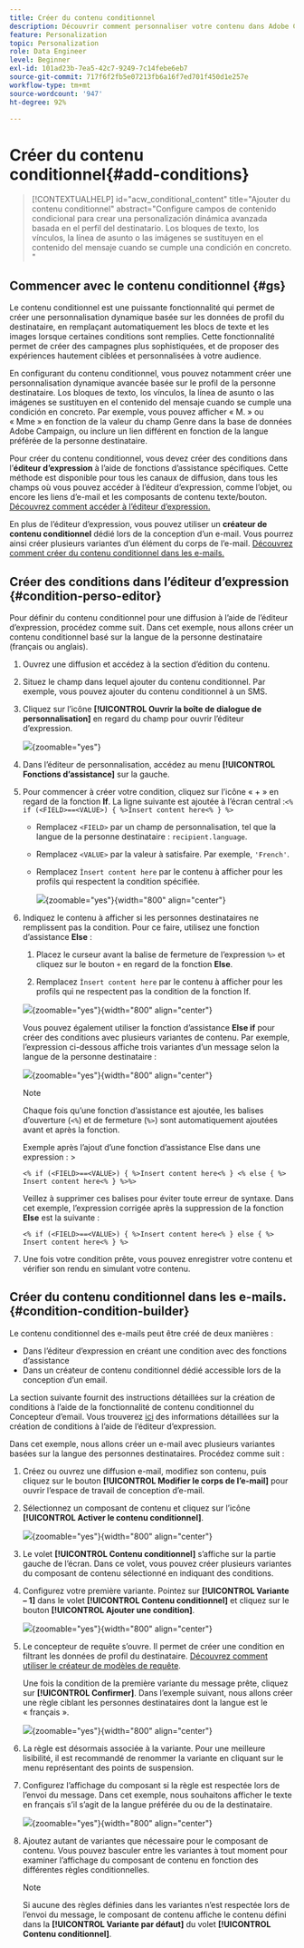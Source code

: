 ```yaml
---
title: Créer du contenu conditionnel
description: Découvrir comment personnaliser votre contenu dans Adobe Campaign Web
feature: Personalization
topic: Personalization
role: Data Engineer
level: Beginner
exl-id: 101ad23b-7ea5-42c7-9249-7c14febe6eb7
source-git-commit: 717f6f2fb5e07213fb6a16f7ed701f450d1e257e
workflow-type: tm+mt
source-wordcount: '947'
ht-degree: 92%

---
```


# Créer du contenu conditionnel{#add-conditions}

>[!CONTEXTUALHELP]
>id="acw_conditional_content"
>title="Ajouter du contenu conditionnel"
>abstract="Configure campos de contenido condicional para crear una personalización dinámica avanzada basada en el perfil del destinatario. Los bloques de texto, los vínculos, la línea de asunto o las imágenes se sustituyen en el contenido del mensaje cuando se cumple una condición en concreto. "

## Commencer avec le contenu conditionnel {#gs}

Le contenu conditionnel est une puissante fonctionnalité qui permet de créer une personnalisation dynamique basée sur les données de profil du destinataire, en remplaçant automatiquement les blocs de texte et les images lorsque certaines conditions sont remplies. Cette fonctionnalité permet de créer des campagnes plus sophistiquées, et de proposer des expériences hautement ciblées et personnalisées à votre audience.

En configurant du contenu conditionnel, vous pouvez notamment créer une personnalisation dynamique avancée basée sur le profil de la personne destinataire. Los bloques de texto, los vínculos, la línea de asunto o las imágenes se sustituyen en el contenido del mensaje cuando se cumple una condición en concreto. Par exemple, vous pouvez afficher « M. » ou « Mme » en fonction de la valeur du champ Genre dans la base de données Adobe Campaign, ou inclure un lien différent en fonction de la langue préférée de la personne destinataire.

Pour créer du contenu conditionnel, vous devez créer des conditions dans l’**éditeur d’expression** à l’aide de fonctions d’assistance spécifiques. Cette méthode est disponible pour tous les canaux de diffusion, dans tous les champs où vous pouvez accéder à l’éditeur d’expression, comme l’objet, ou encore les liens d’e-mail et les composants de contenu texte/bouton. [Découvrez comment accéder à l’éditeur d’expression.](gs-personalization.md/#access)

En plus de l’éditeur d’expression, vous pouvez utiliser un **créateur de contenu conditionnel** dédié lors de la conception d’un e-mail. Vous pourrez ainsi créer plusieurs variantes d’un élément du corps de l’e-mail. [Découvrez comment créer du contenu conditionnel dans les e-mails.](#condition-condition-builder)

## Créer des conditions dans l’éditeur d’expression {#condition-perso-editor}

Pour définir du contenu conditionnel pour une diffusion à l’aide de l’éditeur d’expression, procédez comme suit. Dans cet exemple, nous allons créer un contenu conditionnel basé sur la langue de la personne destinataire (français ou anglais).

1. Ouvrez une diffusion et accédez à la section d’édition du contenu.

1. Situez le champ dans lequel ajouter du contenu conditionnel. Par exemple, vous pouvez ajouter du contenu conditionnel à un SMS.

1. Cliquez sur l’icône **[!UICONTROL Ouvrir la boîte de dialogue de personnalisation]** en regard du champ pour ouvrir l’éditeur d’expression.

   ![](assets/open-perso-editor-sms.png){zoomable=&quot;yes&quot;}

1. Dans l’éditeur de personnalisation, accédez au menu **[!UICONTROL Fonctions d’assistance]** sur la gauche.

1. Pour commencer à créer votre condition, cliquez sur l’icône « + » en regard de la fonction **If**. La ligne suivante est ajoutée à l’écran central :`<% if (<FIELD>==<VALUE>) { %>Insert content here<% } %>`

   * Remplacez `<FIELD>` par un champ de personnalisation, tel que la langue de la personne destinataire : `recipient.language`.
   * Remplacez `<VALUE>` par la valeur à satisfaire. Par exemple, `'French'`.
   * Remplacez `Ìnsert content here` par le contenu à afficher pour les profils qui respectent la condition spécifiée.

     ![](assets/condition-sample1.png){zoomable=&quot;yes&quot;}{width="800" align="center"}

1. Indiquez le contenu à afficher si les personnes destinataires ne remplissent pas la condition. Pour ce faire, utilisez une fonction d’assistance **Else** :

   1. Placez le curseur avant la balise de fermeture de l’expression `%>` et cliquez sur le bouton `+` en regard de la fonction **Else**.

   1. Remplacez `Ìnsert content here` par le contenu à afficher pour les profils qui ne respectent pas la condition de la fonction If.

   ![](assets/condition-sample2.png){zoomable=&quot;yes&quot;}{width="800" align="center"}

   Vous pouvez également utiliser la fonction d’assistance **Else if** pour créer des conditions avec plusieurs variantes de contenu. Par exemple, l’expression ci-dessous affiche trois variantes d’un message selon la langue de la personne destinataire :

   ![](assets/condition-sample3.png){zoomable=&quot;yes&quot;}{width="800" align="center"}

   >[!NOTE]
   >
   >Chaque fois qu’une fonction d’assistance est ajoutée, les balises d’ouverture (`<%`) et de fermeture (`%>`) sont automatiquement ajoutées avant et après la fonction.
   >
   >Exemple après l’ajout d’une fonction d’assistance Else dans une expression : >
   >
   >`<% if (<FIELD>==<VALUE>) { %>Insert content here<% } <% else { %> Insert content here<% } %>%>`
   >
   >Veillez à supprimer ces balises pour éviter toute erreur de syntaxe. Dans cet exemple, l’expression corrigée après la suppression de la fonction **Else** est la suivante :
   >
   >`<% if (<FIELD>==<VALUE>) { %>Insert content here<% } else { %> Insert content here<% } %>`

1. Une fois votre condition prête, vous pouvez enregistrer votre contenu et vérifier son rendu en simulant votre contenu.

## Créer du contenu conditionnel dans les e-mails. {#condition-condition-builder}

Le contenu conditionnel des e-mails peut être créé de deux manières :
* Dans l’éditeur d’expression en créant une condition avec des fonctions d’assistance
* Dans un créateur de contenu conditionnel dédié accessible lors de la conception d’un email.

La section suivante fournit des instructions détaillées sur la création de conditions à l’aide de la fonctionnalité de contenu conditionnel du Concepteur d’email. Vous trouverez [ici](#condition-perso-editor) des informations détaillées sur la création de conditions à l’aide de l’éditeur d’expression.

Dans cet exemple, nous allons créer un e-mail avec plusieurs variantes basées sur la langue des personnes destinataires. Procédez comme suit :

1. Créez ou ouvrez une diffusion e-mail, modifiez son contenu, puis cliquez sur le bouton **[!UICONTROL Modifier le corps de l’e-mail]** pour ouvrir l’espace de travail de conception d’e-mail.

1. Sélectionnez un composant de contenu et cliquez sur l’icône **[!UICONTROL Activer le contenu conditionnel]**.

   ![](assets/condition-email-enable.png){zoomable=&quot;yes&quot;}{width="800" align="center"}

1. Le volet **[!UICONTROL Contenu conditionnel]** s’affiche sur la partie gauche de l’écran. Dans ce volet, vous pouvez créer plusieurs variantes du composant de contenu sélectionné en indiquant des conditions.

1. Configurez votre première variante. Pointez sur **[!UICONTROL Variante – 1]** dans le volet **[!UICONTROL Contenu conditionnel]** et cliquez sur le bouton **[!UICONTROL Ajouter une condition]**.

   ![](assets/condition-add-condition.png){zoomable=&quot;yes&quot;}{width="800" align="center"}

1. Le concepteur de requête s’ouvre. Il permet de créer une condition en filtrant les données de profil du destinataire. [Découvrez comment utiliser le créateur de modèles de requête](../query/query-modeler-overview.md).

   Une fois la condition de la première variante du message prête, cliquez sur **[!UICONTROL Confirmer]**. Dans l’exemple suivant, nous allons créer une règle ciblant les personnes destinataires dont la langue est le « français ».

   ![](assets/condition-example.png){zoomable=&quot;yes&quot;}{width="800" align="center"}

1. La règle est désormais associée à la variante. Pour une meilleure lisibilité, il est recommandé de renommer la variante en cliquant sur le menu représentant des points de suspension.

1. Configurez l’affichage du composant si la règle est respectée lors de l’envoi du message. Dans cet exemple, nous souhaitons afficher le texte en français s’il s’agit de la langue préférée du ou de la destinataire.

   ![](assets/condition-email-variant1.png){zoomable=&quot;yes&quot;}{width="800" align="center"}

1. Ajoutez autant de variantes que nécessaire pour le composant de contenu. Vous pouvez basculer entre les variantes à tout moment pour examiner l’affichage du composant de contenu en fonction des différentes règles conditionnelles.

   >[!NOTE]
   >Si aucune des règles définies dans les variantes n’est respectée lors de l’envoi du message, le composant de contenu affiche le contenu défini dans la **[!UICONTROL Variante par défaut]** du volet **[!UICONTROL Contenu conditionnel]**.
